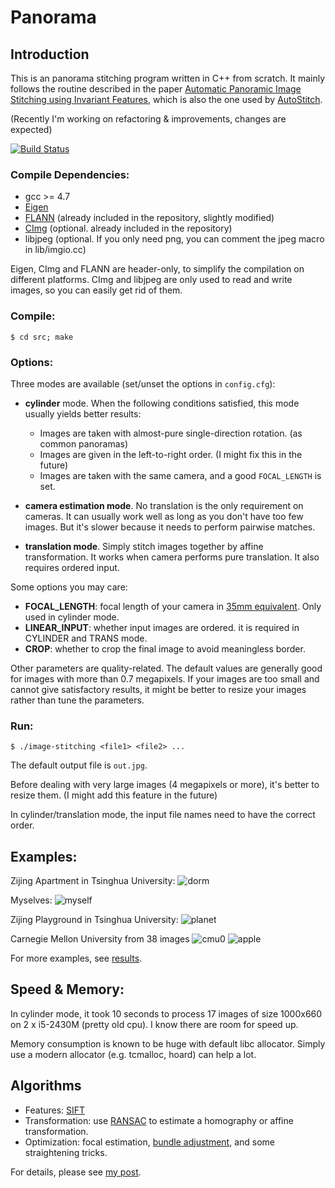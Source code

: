 # Panorama

## Introduction

This is an panorama stitching program written in C++ from scratch. It mainly follows the routine
described in the paper [Automatic Panoramic Image Stitching using Invariant Features](http://matthewalunbrown.com/papers/ijcv2007.pdf),
which is also the one used by [AutoStitch](http://matthewalunbrown.com/autostitch/autostitch.html).

(Recently I'm working on refactoring & improvements, changes are expected)

[![Build Status](https://travis-ci.org/ppwwyyxx/panorama.svg?branch=master)](https://travis-ci.org/ppwwyyxx/panorama)

### Compile Dependencies:

* gcc >= 4.7
* [Eigen](http://eigen.tuxfamily.org/index.php?title=Main_Page)
* [FLANN](http://www.cs.ubc.ca/research/flann/) (already included in the repository, slightly modified)
* [CImg](http://cimg.eu/) (optional. already included in the repository)
* libjpeg (optional. If you only need png, you can comment the jpeg macro in lib/imgio.cc)

Eigen, CImg and FLANN are header-only, to simplify the compilation on different platforms.
CImg and libjpeg are only used to read and write images, so you can easily get rid of them.

### Compile:
```
$ cd src; make
```

### Options:

Three modes are available (set/unset the options in ``config.cfg``):
+ __cylinder__ mode. When the following conditions satisfied, this mode usually yields better results:
	+ Images are taken with almost-pure single-direction rotation. (as common panoramas)
	+ Images are given in the left-to-right order. (I might fix this in the future)
	+ Images are taken with the same camera, and a good ``FOCAL_LENGTH`` is set.

+ __camera estimation mode__. No translation is the only requirement on cameras.
  It can usually work well as long as you don't have too few images.
  But it's slower because it needs to perform pairwise matches.

+ __translation mode__. Simply stitch images together by affine transformation.
  It works when camera performs pure translation.  It also requires ordered input.

Some options you may care:
+ __FOCAL_LENGTH__: focal length of your camera in [35mm equivalent](https://en.wikipedia.org/wiki/35_mm_equivalent_focal_length). Only used in cylinder mode.
+ __LINEAR_INPUT__: whether input images are ordered. it is required in CYLINDER and TRANS mode.
+ __CROP__: whether to crop the final image to avoid meaningless border.

Other parameters are quality-related.
The default values are generally good for images with more than 0.7 megapixels.
If your images are too small and cannot give satisfactory results,
it might be better to resize your images rather than tune the parameters.

### Run:

```
$ ./image-stitching <file1> <file2> ...
```

The default output file is ``out.jpg``.

Before dealing with very large images (4 megapixels or more), it's better to resize them. (I might add this feature in the future)

In cylinder/translation mode, the input file names need to have the correct order.

## Examples:

Zijing Apartment in Tsinghua University:
![dorm](https://github.com/ppwwyyxx/panorama/raw/master/results/small/apartment.jpg)

Myselves:
![myself](https://github.com/ppwwyyxx/panorama/raw/master/results/small/myself.jpg)

Zijing Playground in Tsinghua University:
![planet](https://github.com/ppwwyyxx/panorama/raw/master/results/small/planet.jpg)

Carnegie Mellon University from 38 images
![cmu0](https://github.com/ppwwyyxx/panorama/raw/master/results/small/CMU0-all.jpg)
![apple](https://github.com/ppwwyyxx/panorama/raw/master/results/apple.jpg)


For more examples, see [results](https://github.com/ppwwyyxx/panorama/tree/master/results).

## Speed & Memory:
In cylinder mode, it took 10 seconds to process 17 images of size 1000x660 on 2 x i5-2430M (pretty old cpu).
I know there are room for speed up.

Memory consumption is known to be huge with default libc allocator.
Simply use a modern allocator (e.g. tcmalloc, hoard) can help a lot.

## Algorithms
+ Features: [SIFT](http://en.wikipedia.org/wiki/Scale-invariant_feature_transform)
+ Transformation: use [RANSAC](http://en.wikipedia.org/wiki/RANSAC) to estimate a homography or affine transformation.
+ Optimization: focal estimation, [bundle adjustment](https://en.wikipedia.org/wiki/Bundle_adjustment), and some straightening tricks.

For details, please see [my post](http://ppwwyyxx.com/2016/How-to-Write-a-Panorama-Stitcher/).
